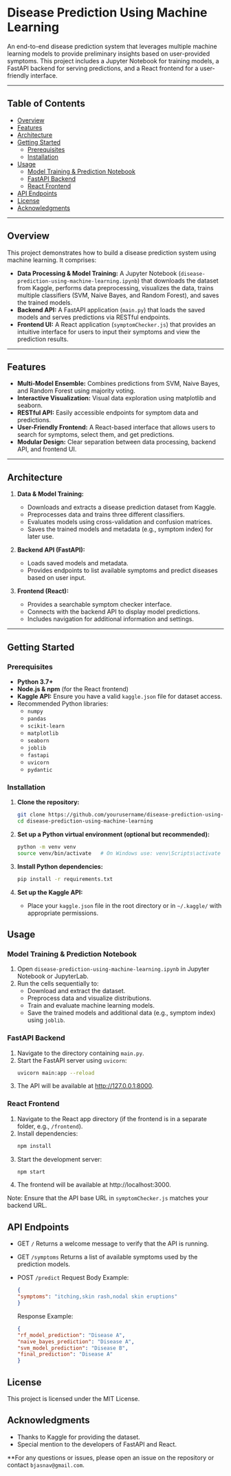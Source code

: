 # Disease Prediction Using Machine Learning

An end-to-end disease prediction system that leverages multiple machine learning models to provide preliminary insights based on user-provided symptoms. This project includes a Jupyter Notebook for training models, a FastAPI backend for serving predictions, and a React frontend for a user-friendly interface.

---

## Table of Contents

- [Overview](#overview)
- [Features](#features)
- [Architecture](#architecture)
- [Getting Started](#getting-started)
  - [Prerequisites](#prerequisites)
  - [Installation](#installation)
- [Usage](#usage)
  - [Model Training & Prediction Notebook](#model-training--prediction-notebook)
  - [FastAPI Backend](#fastapi-backend)
  - [React Frontend](#react-frontend)
- [API Endpoints](#api-endpoints)
- [License](#license)
- [Acknowledgments](#acknowledgments)

---

## Overview

This project demonstrates how to build a disease prediction system using machine learning. It comprises:

- **Data Processing & Model Training:** A Jupyter Notebook (`disease-prediction-using-machine-learning.ipynb`) that downloads the dataset from Kaggle, performs data preprocessing, visualizes the data, trains multiple classifiers (SVM, Naive Bayes, and Random Forest), and saves the trained models.
- **Backend API:** A FastAPI application (`main.py`) that loads the saved models and serves predictions via RESTful endpoints.
- **Frontend UI:** A React application (`symptomChecker.js`) that provides an intuitive interface for users to input their symptoms and view the prediction results.

---

## Features

- **Multi-Model Ensemble:** Combines predictions from SVM, Naive Bayes, and Random Forest using majority voting.
- **Interactive Visualization:** Visual data exploration using matplotlib and seaborn.
- **RESTful API:** Easily accessible endpoints for symptom data and predictions.
- **User-Friendly Frontend:** A React-based interface that allows users to search for symptoms, select them, and get predictions.
- **Modular Design:** Clear separation between data processing, backend API, and frontend UI.

---

## Architecture

1. **Data & Model Training:**  
   - Downloads and extracts a disease prediction dataset from Kaggle.
   - Preprocesses data and trains three different classifiers.
   - Evaluates models using cross-validation and confusion matrices.
   - Saves the trained models and metadata (e.g., symptom index) for later use.

2. **Backend API (FastAPI):**  
   - Loads saved models and metadata.
   - Provides endpoints to list available symptoms and predict diseases based on user input.

3. **Frontend (React):**  
   - Provides a searchable symptom checker interface.
   - Connects with the backend API to display model predictions.
   - Includes navigation for additional information and settings.

---

## Getting Started

### Prerequisites

- **Python 3.7+**
- **Node.js & npm** (for the React frontend)
- **Kaggle API:** Ensure you have a valid `kaggle.json` file for dataset access.
- Recommended Python libraries:
  - `numpy`
  - `pandas`
  - `scikit-learn`
  - `matplotlib`
  - `seaborn`
  - `joblib`
  - `fastapi`
  - `uvicorn`
  - `pydantic`

### Installation

1. **Clone the repository:**

   ```bash
   git clone https://github.com/yourusername/disease-prediction-using-machine-learning.git
   cd disease-prediction-using-machine-learning
   ```
2. **Set up a Python virtual environment (optional but recommended):**
   ```bash
   python -m venv venv
   source venv/bin/activate   # On Windows use: venv\Scripts\activate
   ```
3. **Install Python dependencies:**
   ```bash
   pip install -r requirements.txt
   ```
4. **Set up the Kaggle API:**
   - Place your `kaggle.json` file in the root directory or in `~/.kaggle/` with appropriate permissions.

## Usage

### Model Training & Prediction Notebook

1. Open `disease-prediction-using-machine-learning.ipynb` in Jupyter Notebook or JupyterLab.
2. Run the cells sequentially to:
   - Download and extract the dataset.
   - Preprocess data and visualize distributions.
   - Train and evaluate machine learning models.
   - Save the trained models and additional data (e.g., symptom index) using `joblib`.

### FastAPI Backend

1. Navigate to the directory containing `main.py`.
2. Start the FastAPI server using `uvicorn`:
   ```bash
   uvicorn main:app --reload
   ```
3. The API will be available at http://127.0.0.1:8000.


### React Frontend

1. Navigate to the React app directory (if the frontend is in a separate folder, e.g., `/frontend`).
2. Install dependencies:
   ```bash
   npm install
   ```
3. Start the development server:
   ```bash
   npm start
   ```
4. The frontend will be available at http://localhost:3000.
   
Note: Ensure that the API base URL in `symptomChecker.js` matches your backend URL.

## API Endpoints

- GET `/`
  Returns a welcome message to verify that the API is running.
  
- GET `/symptoms`
  Returns a list of available symptoms used by the prediction models.

- POST `/predict`
  Request Body Example:
  ```json
  {
  "symptoms": "itching,skin rash,nodal skin eruptions"
  }
  ```
  Response Example:
  ```json
  {
  "rf_model_prediction": "Disease A",
  "naive_bayes_prediction": "Disease A",
  "svm_model_prediction": "Disease B",
  "final_prediction": "Disease A"
  }
  ```
## License

This project is licensed under the MIT License.

## Acknowledgments
- Thanks to Kaggle for providing the dataset.
- Special mention to the developers of FastAPI and React.



**For any questions or issues, please open an issue on the repository or contact `bjasnav@gmail.com`.
